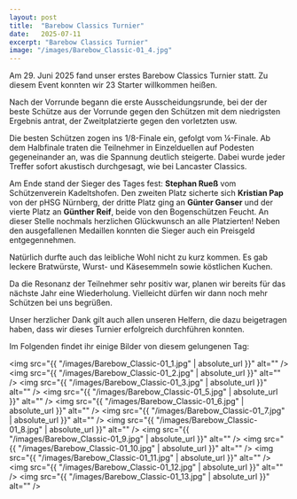 ```yaml
---
layout: post
title:  "Barebow Classics Turnier"
date:   2025-07-11
excerpt: "Barebow Classics Turnier"
image: "/images/Barebow_Classic-01_4.jpg"
---
```


Am 29. Juni 2025 fand unser erstes Barebow Classics Turnier statt. Zu diesem Event konnten wir 23 Starter willkommen heißen.

Nach der Vorrunde begann die erste Ausscheidungsrunde, bei der der beste Schütze aus der Vorrunde gegen den Schützen mit dem niedrigsten Ergebnis antrat, der Zweitplatzierte gegen den vorletzten usw.

Die besten Schützen zogen ins 1/8-Finale ein, gefolgt vom ¼-Finale. Ab dem Halbfinale traten die Teilnehmer in Einzelduellen auf Podesten gegeneinander an, was die Spannung deutlich steigerte. Dabei wurde jeder Treffer sofort akustisch durchgesagt, wie bei Lancaster Classics. 

Am Ende stand der Sieger des Tages fest: **Stephan Rueß** vom Schützenverein Kadeltshofen. Den zweiten Platz sicherte sich **Kristian Pap** von der pHSG Nürnberg, der dritte Platz ging an **Günter Ganser** und der vierte Platz an **Günther Reif**, beide  von den Bogenschützen Feucht. 
An dieser Stelle nochmals herzlichen Glückwunsch an alle Platzierten! Neben den ausgefallenen Medaillen konnten die Sieger auch ein Preisgeld entgegennehmen. 

Natürlich durfte auch das leibliche Wohl nicht zu kurz kommen. Es gab leckere Bratwürste, Wurst- und Käsesemmeln sowie köstlichen Kuchen.

Da die Resonanz der Teilnehmer sehr positiv war, planen wir bereits für das nächste Jahr eine Wiederholung. Vielleicht dürfen wir dann noch mehr Schützen bei uns begrüßen.

Unser herzlicher Dank gilt auch allen unseren Helfern, die dazu beigetragen haben, dass wir dieses Turnier erfolgreich durchführen konnten.

Im Folgenden findet ihr einige Bilder von diesem gelungenen Tag:

<span class="image fit"><img src="{{ "/images/Barebow_Classic-01_1.jpg" | absolute_url }}" alt="" /></span>
<span class="image fit"><img src="{{ "/images/Barebow_Classic-01_2.jpg" | absolute_url }}" alt="" /></span>
<span class="image fit"><img src="{{ "/images/Barebow_Classic-01_3.jpg" | absolute_url }}" alt="" /></span>
<span class="image fit"><img src="{{ "/images/Barebow_Classic-01_5.jpg" | absolute_url }}" alt="" /></span>
<span class="image fit"><img src="{{ "/images/Barebow_Classic-01_6.jpg" | absolute_url }}" alt="" /></span>
<span class="image fit"><img src="{{ "/images/Barebow_Classic-01_7.jpg" | absolute_url }}" alt="" /></span>
<span class="image fit"><img src="{{ "/images/Barebow_Classic-01_8.jpg" | absolute_url }}" alt="" /></span>
<span class="image fit"><img src="{{ "/images/Barebow_Classic-01_9.jpg" | absolute_url }}" alt="" /></span>
<span class="image fit"><img src="{{ "/images/Barebow_Classic-01_10.jpg" | absolute_url }}" alt="" /></span>
<span class="image fit"><img src="{{ "/images/Barebow_Classic-01_11.jpg" | absolute_url }}" alt="" /></span>
<span class="image fit"><img src="{{ "/images/Barebow_Classic-01_12.jpg" | absolute_url }}" alt="" /></span>
<span class="image fit"><img src="{{ "/images/Barebow_Classic-01_13.jpg" | absolute_url }}" alt="" /></span>